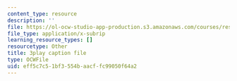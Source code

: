 ```yaml
---
content_type: resource
description: ''
file: https://ol-ocw-studio-app-production.s3.amazonaws.com/courses/res-18-006-calculus-revisited-single-variable-calculus-fall-2010/eff5c7c51bf3554baacffc99050f64a2_dNyLGmiYQY0.vtt
file_type: application/x-subrip
learning_resource_types: []
resourcetype: Other
title: 3play caption file
type: OCWFile
uid: eff5c7c5-1bf3-554b-aacf-fc99050f64a2
---
```

